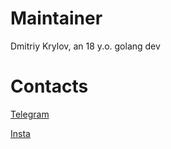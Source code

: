 # Maintainer
Dmitriy Krylov, an 18 y.o. golang dev

# Contacts

[Telegram](prr133f.t.me)

[Insta](instagram.com/prr133f)
